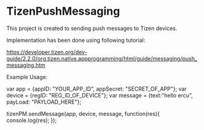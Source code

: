 TizenPushMessaging
==================

This project is created to sending push messages to Tizen devices.

Implementation has been done using following tutorial:

https://developer.tizen.org/dev-guide/2.2.0/org.tizen.native.appprogramming/html/guide/messaging/push_messaging.htm


Example Usage:

  var app = {appID: "YOUR_APP_ID", appSecret: "SECRET_OF_APP"};
  var device = {regID: "REG_ID_OF_DEVICE"};
  var message = {text:"hello ercu", payLoad: "PAYLOAD_HERE"};
  
  tizenPM.sendMessage(app, device, message, function(res){
      console.log(res);
  });

